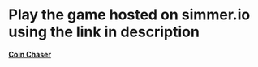 # Play the game hosted on simmer.io using the link in description

<strong><a href="https://simmer.io/@DonIker/box-shooter">Coin Chaser</a></strong>
